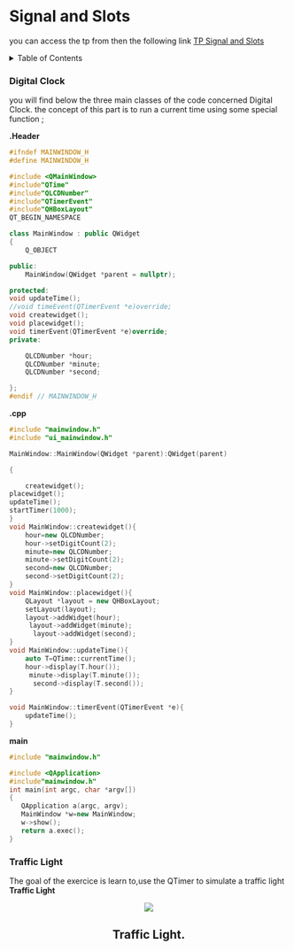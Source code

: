 # Signal and Slots

<!-- link of TP -->

you can access the tp from then the following link [TP Signal and Slots](https://anassbelcaid.github.io/CS311/calculator/) 

<details>
  <summary>Table of Contents</summary>
  <ol>
     <li class="list-group-item"> <a href="#Calculator">Calculator </a></li>
    <ul>
        <li><a href="#Setup">Setup</a></li>
        <li><a href="#Custom Slots">Custom Slots</a></li>
        <li><a href="#Digits Interaction">Digits Interaction</a></li>
        <li><a href="#Integer numbers">Integer numbers</a></li>
        <li><a href="#Operation Interaction">Operation Interaction</a></li>
        <li><a href="#Enter Button">Enter Button</a></li>
        <li><a href="#Enhancements">Enhancements</a></li>
      </ul>
    <li><a href="#Traffic Light">Traffic Light</a></li>
    <li><a href="#Digital Clock">Digital Clock</a></li>
    
    
     
  </ol>
</details>


### Digital Clock

you will find below the three main classes of the code concerned Digital Clock.
the concept of this part is to run a current time using some special function ;

**.Header**
```cpp
#ifndef MAINWINDOW_H
#define MAINWINDOW_H

#include <QMainWindow>
#include"QTime"
#include"QLCDNumber"
#include"QTimerEvent"
#include"QHBoxLayout"
QT_BEGIN_NAMESPACE

class MainWindow : public QWidget
{
    Q_OBJECT

public:
    MainWindow(QWidget *parent = nullptr);

protected:
void updateTime();
//void timeEvent(QTimerEvent *e)override;
void createwidget();
void placewidget();
void timerEvent(QTimerEvent *e)override;
private:

    QLCDNumber *hour;
    QLCDNumber *minute;
    QLCDNumber *second;

};
#endif // MAINWINDOW_H
```
**.cpp**
```cpp
#include "mainwindow.h"
#include "ui_mainwindow.h"

MainWindow::MainWindow(QWidget *parent):QWidget(parent)

{

    createwidget();
placewidget();
updateTime();
startTimer(1000);
}
void MainWindow::createwidget(){
    hour=new QLCDNumber;
    hour->setDigitCount(2);
    minute=new QLCDNumber;
    minute->setDigitCount(2);
    second=new QLCDNumber;
    second->setDigitCount(2);
}
void MainWindow::placewidget(){
    QLayout *layout = new QHBoxLayout;
    setLayout(layout);
    layout->addWidget(hour);
     layout->addWidget(minute);
      layout->addWidget(second);
}
void MainWindow::updateTime(){
    auto T=QTime::currentTime();
    hour->display(T.hour());
     minute->display(T.minute());
      second->display(T.second());
}

void MainWindow::timerEvent(QTimerEvent *e){
    updateTime();
}
```

 **main**
 ```cpp
 #include "mainwindow.h"

#include <QApplication>
#include"mainwindow.h"
int main(int argc, char *argv[])
{
    QApplication a(argc, argv);
    MainWindow *w=new MainWindow;
    w->show();
    return a.exec();
}
 ```
 
### Traffic Light

The goal of the exercice is learn to,use the QTimer to simulate a traffic light  **Traffic Light**

   <p align="center">
    <img src="images/Traffic Light.png">
   </p>  
   <h2 align="center"> Traffic Light.</h2>
